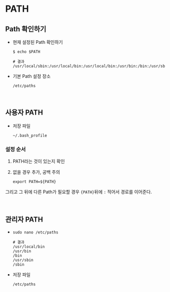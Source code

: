 # PATH

## Path 확인하기

- 현재 설정된 Path 확인하기

  ```shell
  $ echo $PATH
  ```
  
  ```shell
  # 결과
  /usr/local/sbin:/usr/local/bin:/usr/local/bin:/usr/bin:/bin:/usr/sbin:/sbin:/opt/X11/bin:/Applications/Server.app/Contents/ServerRoot/usr/bin:/Applications/Server.app/Contents/ServerRoot/usr/sbin
  ```

- 기본 Path 설정 장소

  `/etc/paths`

<br>

## 사용자 PATH


- 저장 파일

  `~/.bash_profile`

### 설정 순서

1. PATH라는 것이 있는지 확인

2. 없을 경우 추가, 공백 주의

   `export PATH=${PATH}` 

그리고 그 뒤에 다른 Path가 필요할 경우 `{PATH}`뒤에 `:` 적어서 경로를 이어준다.

<br>

## 관리자 PATH

- `sudo nano /etc/paths`

  ```shell
  # 결과
  /usr/local/bin
  /usr/bin
  /bin
  /usr/sbin
  /sbin
  ```

- 저장 파일

  `/etc/paths`
